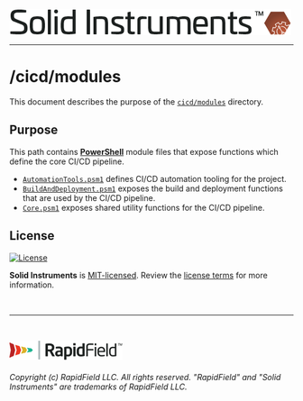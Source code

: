 <!--
Copyright (c) RapidField LLC. Licensed under the MIT License. See LICENSE.txt in the project root for license information.
-->

[![Solid Instruments](../../SolidInstruments.Logo.Color.Transparent.500w.png)](../../README.md)
- - -

# /cicd/modules

This document describes the purpose of the [`cicd/modules`]() directory.

## Purpose

This path contains [**PowerShell**](https://en.wikipedia.org/wiki/PowerShell) module files that expose functions which define the core CI/CD pipeline.

- [`AutomationTools.psm1`](AutomationTools.psm1) defines CI/CD automation tooling for the project.
- [`BuildAndDeployment.psm1`](BuildAndDeployment.psm1) exposes the build and deployment functions that are used by the CI/CD pipeline.
- [`Core.psm1`](Core.psm1) exposes shared utility functions for the CI/CD pipeline.

## License

[![License](https://img.shields.io/github/license/rapidfield/solid-instruments?style=flat&color=lightseagreen&label=license&logo=open-access&logoColor=lightgrey)](https://github.com/RapidField/solid-instruments/blob/master/LICENSE.txt)

**Solid Instruments** is [MIT-licensed](https://en.wikipedia.org/wiki/MIT_License). Review the [license terms](../../LICENSE.txt) for more information.

<br />

- - -

<br />

[![RapidField](../../RapidField.Logo.Color.Black.Transparent.200w.png)](https://www.rapidfield.com)

###### Copyright (c) RapidField LLC. All rights reserved. "RapidField" and "Solid Instruments" are trademarks of RapidField LLC.